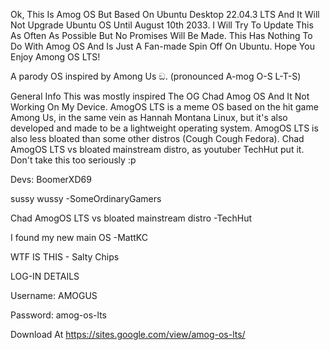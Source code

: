 Ok, This Is Amog OS But Based On Ubuntu Desktop 22.04.3 LTS And It Will Not Upgrade Ubuntu OS Until August 10th 2033. I Will Try To Update This As Often As Possible But No Promises Will Be Made. This Has Nothing To Do With Amog OS And Is Just A Fan-made Spin Off
On Ubuntu. Hope You Enjoy Among OS LTS!

A parody OS inspired by Among Us ඞ. (pronounced A-mog O-S L-T-S)

 

General Info
This was mostly inspired The OG Chad Amog OS And It Not Working On My Device. AmogOS LTS is a meme OS based on the hit game Among Us, in the same vein as Hannah Montana Linux, but it's also developed and made to be a lightweight operating system. AmogOS LTS is also less bloated than some other distros (Cough Cough Fedora). Chad AmogOS LTS vs bloated mainstream distro, as youtuber TechHut put it. Don't take this too seriously :p

Devs: BoomerXD69

sussy wussy -SomeOrdinaryGamers

Chad AmogOS LTS vs bloated mainstream distro -TechHut

I found my new main OS -MattKC

WTF IS THIS - Salty Chips


LOG-IN DETAILS

Username: AMOGUS

Password: amog-os-lts

Download At https://sites.google.com/view/amog-os-lts/
